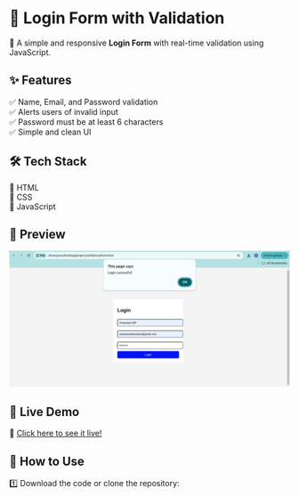 # 🔐 Login Form with Validation  

🚀 A simple and responsive **Login Form** with real-time validation using JavaScript.  

## ✨ Features  
✅ Name, Email, and Password validation  
✅ Alerts users of invalid input  
✅ Password must be at least 6 characters  
✅ Simple and clean UI  

## 🛠️ Tech Stack  
🔹 HTML  
🔹 CSS  
🔹 JavaScript  

## 📸 Preview  
![Login Form](https://github.com/Anaswara-kesavan/login-form-validation/blob/main/validation.png)  

## 🎯 Live Demo  
🔗 [Click here to see it live!](https:anaswara-kesavan.github.io/login-form-validation/)  

## 📂 How to Use  
1️⃣ Download the code or clone the repository:  
